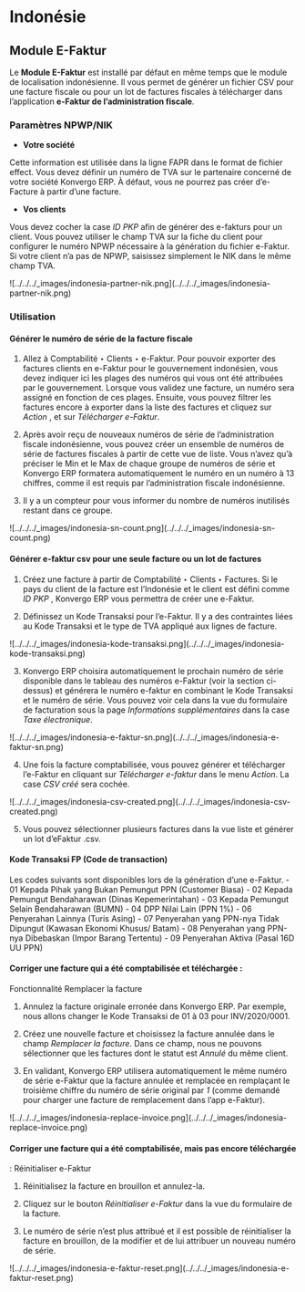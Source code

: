 # Indonésie

## Module E-Faktur

Le **Module E-Faktur** est installé par défaut en même temps que le module de
localisation indonésienne. Il vous permet de générer un fichier CSV pour une
facture fiscale ou pour un lot de factures fiscales à télécharger dans
l’application **e-Faktur de l’administration fiscale**.

### Paramètres NPWP/NIK

  * **Votre société**

Cette information est utilisée dans la ligne FAPR dans le format de fichier
effect. Vous devez définir un numéro de TVA sur le partenaire concerné de
votre société Konvergo ERP. À défaut, vous ne pourrez pas créer d’e-Facture à partir
d’une facture.

  * **Vos clients**

Vous devez cocher la case _ID PKP_ afin de générer des e-fakturs pour un
client. Vous pouvez utiliser le champ TVA sur la fiche du client pour
configurer le numéro NPWP nécessaire à la génération du fichier e-Faktur. Si
votre client n’a pas de NPWP, saisissez simplement le NIK dans le même champ
TVA.

![../../../_images/indonesia-partner-nik.png](../../../_images/indonesia-
partner-nik.png)

### Utilisation

#### Générer le numéro de série de la facture fiscale

  1. Allez à Comptabilité ‣ Clients ‣ e-Faktur. Pour pouvoir exporter des factures clients en e-Faktur pour le gouvernement indonésien, vous devez indiquer ici les plages des numéros qui vous ont été attribuées par le gouvernement. Lorsque vous validez une facture, un numéro sera assigné en fonction de ces plages. Ensuite, vous pouvez filtrer les factures encore à exporter dans la liste des factures et cliquez sur _Action_ , et sur _Télécharger e-Faktur_.

  2. Après avoir reçu de nouveaux numéros de série de l’administration fiscale indonésienne, vous pouvez créer un ensemble de numéros de série de factures fiscales à partir de cette vue de liste. Vous n’avez qu’à préciser le Min et le Max de chaque groupe de numéros de série et Konvergo ERP formatera automatiquement le numéro en un numéro à 13 chiffres, comme il est requis par l’administration fiscale indonésienne.

  3. Il y a un compteur pour vous informer du nombre de numéros inutilisés restant dans ce groupe.

![../../../_images/indonesia-sn-count.png](../../../_images/indonesia-sn-
count.png)

#### Générer e-faktur csv pour une seule facture ou un lot de factures

  1. Créez une facture à partir de Comptabilité ‣ Clients ‣ Factures. Si le pays du client de la facture est l’Indonésie et le client est défini comme _ID PKP_ , Konvergo ERP vous permettra de créer une e-Faktur.

  2. Définissez un Kode Transaksi pour l’e-Faktur. Il y a des contraintes liées au Kode Transaksi et le type de TVA appliqué aux lignes de facture.

![../../../_images/indonesia-kode-transaksi.png](../../../_images/indonesia-
kode-transaksi.png)

  3. Konvergo ERP choisira automatiquement le prochain numéro de série disponible dans le tableau des numéros e-Faktur (voir la section ci-dessus) et générera le numéro e-faktur en combinant le Kode Transaksi et le numéro de série. Vous pouvez voir cela dans la vue du formulaire de facturation sous la page _Informations supplémentaires_ dans la case _Taxe électronique_.

![../../../_images/indonesia-e-faktur-sn.png](../../../_images/indonesia-e-
faktur-sn.png)

  4. Une fois la facture comptabilisée, vous pouvez générer et télécharger l’e-Faktur en cliquant sur _Télécharger e-faktur_ dans le menu _Action_. La case _CSV créé_ sera cochée.

![../../../_images/indonesia-csv-created.png](../../../_images/indonesia-csv-
created.png)

  5. Vous pouvez sélectionner plusieurs factures dans la vue liste et générer un lot d’eFaktur .csv.

#### Kode Transaksi FP (Code de transaction)

Les codes suivants sont disponibles lors de la génération d’une e-Faktur. - 01
Kepada Pihak yang Bukan Pemungut PPN (Customer Biasa) - 02 Kepada Pemungut
Bendaharawan (Dinas Kepemerintahan) - 03 Kepada Pemungut Selain Bendaharawan
(BUMN) - 04 DPP Nilai Lain (PPN 1%) - 06 Penyerahan Lainnya (Turis Asing) - 07
Penyerahan yang PPN-nya Tidak Dipungut (Kawasan Ekonomi Khusus/ Batam) - 08
Penyerahan yang PPN-nya Dibebaskan (Impor Barang Tertentu) - 09 Penyerahan
Aktiva (Pasal 16D UU PPN)

#### Corriger une facture qui a été comptabilisée et téléchargée :
Fonctionnalité Remplacer la facture

  1. Annulez la facture originale erronée dans Konvergo ERP. Par exemple, nous allons changer le Kode Transaksi de 01 à 03 pour INV/2020/0001.

  2. Créez une nouvelle facture et choisissez la facture annulée dans le champ _Remplacer la facture_. Dans ce champ, nous ne pouvons sélectionner que les factures dont le statut est _Annulé_ du même client.

  3. En validant, Konvergo ERP utilisera automatiquement le même numéro de série e-Faktur que la facture annulée et remplacée en remplaçant le troisième chiffre du numéro de série original par _1_ (comme demandé pour charger une facture de remplacement dans l’app e-Faktur).

![../../../_images/indonesia-replace-invoice.png](../../../_images/indonesia-
replace-invoice.png)

#### Corriger une facture qui a été comptabilisée, mais pas encore téléchargée
: Réinitialiser e-Faktur

  1. Réinitialisez la facture en brouillon et annulez-la.

  2. Cliquez sur le bouton _Réinitialiser e-Faktur_ dans la vue du formulaire de la facture.

  3. Le numéro de série n’est plus attribué et il est possible de réinitialiser la facture en brouillon, de la modifier et de lui attribuer un nouveau numéro de série.

![../../../_images/indonesia-e-faktur-reset.png](../../../_images/indonesia-e-
faktur-reset.png)

